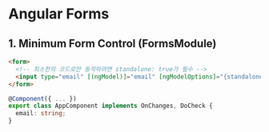 # Angular Forms

## 1. Minimum Form Control (FormsModule)

```html
<form>
  <!-- 최소한의 코드로만 동작하려면 standalone: true가 필수 -->
  <input type="email" [(ngModel)]="email" [ngModelOptions]="{standalone: true}" />
</form>
```

```ts
@Component({ ... })
export class AppComponent implements OnChanges, DoCheck {
  email: string;
}
```
